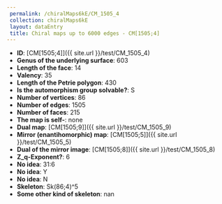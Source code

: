 ```yaml
--- 
 permalink: /chiralMaps6kE/CM_1505_4 
 collection: chiralMaps6kE
 layout: dataEntry
 title: Chiral maps up to 6000 edges - CM[1505;4]
---
```


- **ID**: [CM[1505;4]]({{ site.url }}/test/CM_1505_4)
- **Genus of the underlying surface**: 603
- **Length of the face**: 14
- **Valency**: 35
- **Length of the Petrie polygon**: 430
- **Is the automorphism group solvable?**: S
- **Number of vertices**: 86
- **Number of edges**: 1505
- **Number of faces**: 215
- **The map is self-**: none
- **Dual map**: [CM[1505;9]]({{ site.url }}/test/CM_1505_9)
- **Mirror (enantihomorphic) map**: [CM[1505;5]]({{ site.url }}/test/CM_1505_5)
- **Dual of the mirror image**: [CM[1505;8]]({{ site.url }}/test/CM_1505_8)
- **Z_q-Exponent?**: 6
- **No idea**:  31:6
- **No idea**: Y
- **No idea**: N
- **Skeleton**: Sk(86;4)^5
- **Some other kind of skeleton**: nan
